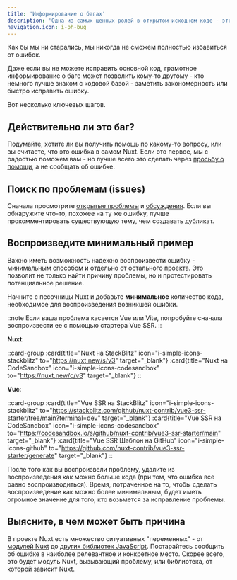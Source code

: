 ```yaml
---
title: 'Информирование о багах'
description: 'Одна из самых ценных ролей в открытом исходном коде - это находить время для сообщения о багах.'
navigation.icon: i-ph-bug
---
```


Как бы мы ни старались, мы никогда не сможем полностью избавиться от ошибок.

Даже если вы не можете исправить основной код, грамотное информирование о баге может позволить кому-то другому - кто немного лучше знаком с кодовой базой - заметить закономерность или быстро исправить ошибку.

Вот несколько ключевых шагов.

## Действительно ли это баг?

Подумайте, хотите ли вы получить помощь по какому-то вопросу, или вы считаете, что это ошибка в самом Nuxt. Если это первое, мы с радостью поможем вам - но лучше всего это сделать через [просьбу о помощи](/docs/community/getting-help), а не сообщать об ошибке.

## Поиск по проблемам (issues)

Сначала просмотрите [открытые проблемы](https://github.com/nuxt/nuxt/issues) и [обсуждения](https://github.com/nuxt/nuxt/discussions). Если вы обнаружите что-то, похожее на ту же ошибку, лучше прокомментировать существующую тему, чем создавать дубликат.

## Воспроизведите минимальный пример

Важно иметь возможность надежно воспроизвести ошибку - минимальным способом и отдельно от остального проекта. Это позволит не только найти причину проблемы, но и протестировать потенциальное решение.

Начните с песочницы Nuxt и добавьте **минимальное** количество кода, необходимое для воспроизведения возникшей ошибки.

::note
Если ваша проблема касается Vue или Vite, попробуйте сначала воспроизвести ее с помощью стартера Vue SSR.
::

**Nuxt**:

::card-group
  :card{title="Nuxt на StackBlitz" icon="i-simple-icons-stackblitz" to="https://nuxt.new/s/v3" target="_blank"}
  :card{title="Nuxt на CodeSandbox" icon="i-simple-icons-codesandbox" to="https://nuxt.new/c/v3" target="_blank"}
::

**Vue**:

::card-group
  :card{title="Vue SSR на StackBlitz" icon="i-simple-icons-stackblitz" to="https://stackblitz.com/github/nuxt-contrib/vue3-ssr-starter/tree/main?terminal=dev" target="_blank"}
  :card{title="Vue SSR на CodeSandbox" icon="i-simple-icons-codesandbox" to="https://codesandbox.io/s/github/nuxt-contrib/vue3-ssr-starter/main" target="_blank"}
  :card{title="Vue SSR Шаблон на GitHub" icon="i-simple-icons-github" to="https://github.com/nuxt-contrib/vue3-ssr-starter/generate" target="_blank"}
::

После того как вы воспроизвели проблему, удалите из воспроизведения как можно больше кода (при том, что ошибка все равно воспроизводиться). Время, потраченное на то, чтобы сделать воспроизведение как можно более минимальным, будет иметь огромное значение для того, кто возьмется за исправление проблемы.

## Выясните, в чем может быть причина

В проекте Nuxt есть множество ситуативных "переменных" - от [модулей Nuxt](/modules) до [других библиотек JavaScript](https://www.npmjs.com). Постарайтесь сообщить об ошибке в наиболее релевантное и конкретное место. Скорее всего, это будет модуль Nuxt, вызывающий проблему, или библиотека, от которой зависит Nuxt.
